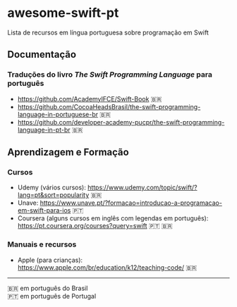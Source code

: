 # awesome-swift-pt
Lista de recursos em língua portuguesa sobre programação em Swift

## Documentação

### Traduções do livro _The Swift Programming Language_ para português

 - https://github.com/AcademyIFCE/Swift-Book :brazil:
 - https://github.com/CocoaHeadsBrasil/the-swift-programming-language-in-portuguese-br :brazil:
 - https://github.com/developer-academy-pucpr/the-swift-programming-language-in-pt-br :brazil:
 
## Aprendizagem e Formação

### Cursos

  - Udemy (vários cursos): https://www.udemy.com/topic/swift/?lang=pt&sort=popularity :brazil:
  - Unave: https://www.unave.pt/?formacao=introducao-a-programacao-em-swift-para-ios :portugal:
  - Coursera (alguns cursos em inglês com legendas em português): https://pt.coursera.org/courses?query=swift :portugal: :brazil:

### Manuais e recursos

 - Apple (para crianças): https://www.apple.com/br/education/k12/teaching-code/ :brazil:
  
---

:brazil: em português do Brasil  
:portugal: em português de Portugal
